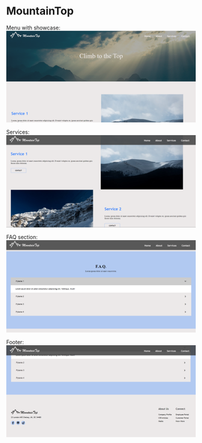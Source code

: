 # MountainTop

Menu with showcase:
<img src="/dist/assets/screenshots/mountain-1.PNG"
         alt="Screenshot">

Services:
<img src="/dist/assets/screenshots/mountain-2.PNG"
         alt="Screenshot">

FAQ section:
<img src="/dist/assets/screenshots/mountain-3.PNG"
         alt="Screenshot">

Footer:
<img src="/dist/assets/screenshots/mountain-4.PNG"
         alt="Screenshot">
